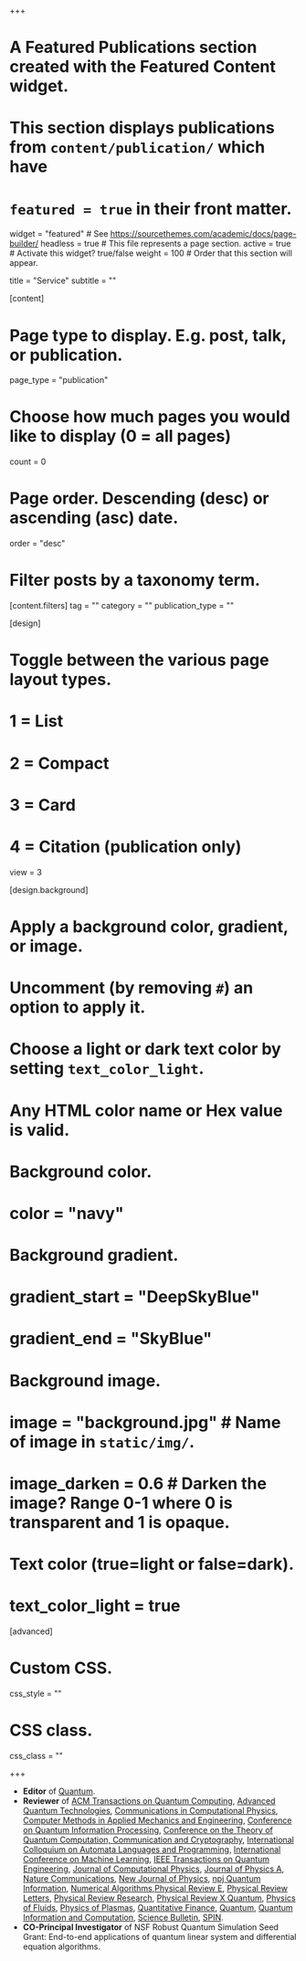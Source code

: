 +++
# A Featured Publications section created with the Featured Content widget.
# This section displays publications from `content/publication/` which have
# `featured = true` in their front matter.

widget = "featured"  # See https://sourcethemes.com/academic/docs/page-builder/
headless = true  # This file represents a page section.
active = true  # Activate this widget? true/false
weight = 100  # Order that this section will appear.

title = "Service"
subtitle = ""

[content]
  # Page type to display. E.g. post, talk, or publication.
  page_type = "publication"

  # Choose how much pages you would like to display (0 = all pages)
  count = 0

  # Page order. Descending (desc) or ascending (asc) date.
  order = "desc"

  # Filter posts by a taxonomy term.
  [content.filters]
    tag = ""
    category = ""
    publication_type = ""

[design]
  # Toggle between the various page layout types.
  #   1 = List
  #   2 = Compact
  #   3 = Card
  #   4 = Citation (publication only)
  view = 3

[design.background]
  # Apply a background color, gradient, or image.
  #   Uncomment (by removing `#`) an option to apply it.
  #   Choose a light or dark text color by setting `text_color_light`.
  #   Any HTML color name or Hex value is valid.

  # Background color.
  # color = "navy"

  # Background gradient.
  # gradient_start = "DeepSkyBlue"
  # gradient_end = "SkyBlue"

  # Background image.
  # image = "background.jpg"  # Name of image in `static/img/`.
  # image_darken = 0.6  # Darken the image? Range 0-1 where 0 is transparent and 1 is opaque.

  # Text color (true=light or false=dark).
  # text_color_light = true  

[advanced]
 # Custom CSS. 
 css_style = ""

 # CSS class.
 css_class = ""

+++

* **Editor** of [Quantum](https://quantum-journal.org/).
* **Reviewer** of [ACM Transactions on Quantum Computing](https://dl.acm.org/journal/tqc), [Advanced Quantum Technologies](https://onlinelibrary.wiley.com/journal/25119044), [Communications in Computational Physics](https://www.global-sci.com/cicp.html), [Computer Methods in Applied Mechanics and Engineering](https://www.journals.elsevier.com/computer-methods-in-applied-mechanics-and-engineering), [Conference on Quantum Information Processing](https://qipconference.org/), [Conference on the Theory of Quantum Computation, Communication and Cryptography](https://tqc2022-conference.iquist.illinois.edu/), [International Colloquium on Automata Languages and Programming](https://icalp2023.cs.upb.de/), [International Conference on Machine Learning](https://icml.cc/), [IEEE Transactions on Quantum Engineering](https://tqe.ieee.org/), [Journal of Computational Physics](https://www.journals.elsevier.com/journal-of-computational-physics), [Journal of Physics A](https://iopscience.iop.org/journal/1751-8121), [Nature Communications](https://www.nature.com/ncomms/), [New Journal of Physics](https://iopscience.iop.org/journal/1367-2630), [npj Quantum Information](https://www.nature.com/npjqi/), [Numerical Algorithms](https://www.springer.com/journal/11075?gclid=EAIaIQobChMIte77693r6QIVmJOzCh0pFwLkEAAYASAAEgJStPD_BwE),[Physical Review E](https://journals.aps.org/pre/), [Physical Review Letters](https://journals.aps.org/prl/), [Physical Review Research](https://journals.aps.org/prresearch/), [Physical Review X Quantum](https://journals.aps.org/prxquantum/), [Physics of Fluids](https://aip.scitation.org/journal/phf), [Physics of Plasmas](https://aip.scitation.org/journal/php), [Quantitative Finance](https://www.tandfonline.com/journals/rquf20), [Quantum](https://quantum-journal.org/), [Quantum Information and Computation](http://www.rintonpress.com/journals/qic/), [Science Bulletin](https://www.journals.elsevier.com/science-bulletin), [SPIN](https://www.worldscientific.com/worldscinet/spin).
* **CO-Principal Investigator** of NSF Robust Quantum Simulation Seed Grant: End-to-end applications of quantum linear system and differential equation algorithms.

